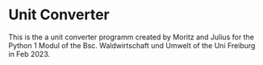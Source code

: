 # Unit Converter
 This is the a unit converter programm created by Moritz and Julius for the Python 1 Modul of the Bsc. Waldwirtschaft und Umwelt of the Uni Freiburg in Feb 2023.

